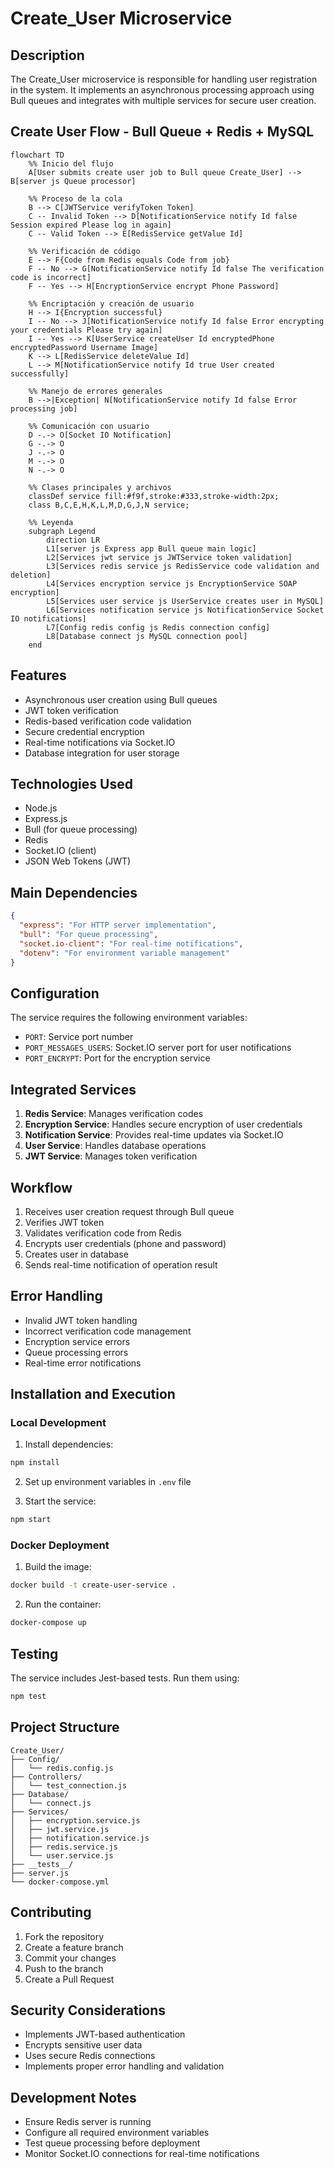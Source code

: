 # Create_User Microservice

## Description
The Create_User microservice is responsible for handling user registration in the system. It implements an asynchronous processing approach using Bull queues and integrates with multiple services for secure user creation.

## Create User Flow - Bull Queue + Redis + MySQL

```mermaid
flowchart TD
    %% Inicio del flujo
    A[User submits create user job to Bull queue Create_User] --> B[server js Queue processor]

    %% Proceso de la cola
    B --> C[JWTService verifyToken Token]
    C -- Invalid Token --> D[NotificationService notify Id false Session expired Please log in again]
    C -- Valid Token --> E[RedisService getValue Id]

    %% Verificación de código
    E --> F{Code from Redis equals Code from job}
    F -- No --> G[NotificationService notify Id false The verification code is incorrect]
    F -- Yes --> H[EncryptionService encrypt Phone Password]

    %% Encriptación y creación de usuario
    H --> I{Encryption successful}
    I -- No --> J[NotificationService notify Id false Error encrypting your credentials Please try again]
    I -- Yes --> K[UserService createUser Id encryptedPhone encryptedPassword Username Image]
    K --> L[RedisService deleteValue Id]
    L --> M[NotificationService notify Id true User created successfully]

    %% Manejo de errores generales
    B -->|Exception| N[NotificationService notify Id false Error processing job]

    %% Comunicación con usuario
    D -.-> O[Socket IO Notification]
    G -.-> O
    J -.-> O
    M -.-> O
    N -.-> O

    %% Clases principales y archivos
    classDef service fill:#f9f,stroke:#333,stroke-width:2px;
    class B,C,E,H,K,L,M,D,G,J,N service;

    %% Leyenda
    subgraph Legend
        direction LR
        L1[server js Express app Bull queue main logic]
        L2[Services jwt service js JWTService token validation]
        L3[Services redis service js RedisService code validation and deletion]
        L4[Services encryption service js EncryptionService SOAP encryption]
        L5[Services user service js UserService creates user in MySQL]
        L6[Services notification service js NotificationService Socket IO notifications]
        L7[Config redis config js Redis connection config]
        L8[Database connect js MySQL connection pool]
    end
```

## Features
- Asynchronous user creation using Bull queues
- JWT token verification
- Redis-based verification code validation
- Secure credential encryption
- Real-time notifications via Socket.IO
- Database integration for user storage

## Technologies Used
- Node.js
- Express.js
- Bull (for queue processing)
- Redis
- Socket.IO (client)
- JSON Web Tokens (JWT)

## Main Dependencies
```json
{
  "express": "For HTTP server implementation",
  "bull": "For queue processing",
  "socket.io-client": "For real-time notifications",
  "dotenv": "For environment variable management"
}
```

## Configuration
The service requires the following environment variables:
- `PORT`: Service port number
- `PORT_MESSAGES_USERS`: Socket.IO server port for user notifications
- `PORT_ENCRYPT`: Port for the encryption service

## Integrated Services
1. **Redis Service**: Manages verification codes
2. **Encryption Service**: Handles secure encryption of user credentials
3. **Notification Service**: Provides real-time updates via Socket.IO
4. **User Service**: Handles database operations
5. **JWT Service**: Manages token verification

## Workflow
1. Receives user creation request through Bull queue
2. Verifies JWT token
3. Validates verification code from Redis
4. Encrypts user credentials (phone and password)
5. Creates user in database
6. Sends real-time notification of operation result

## Error Handling
- Invalid JWT token handling
- Incorrect verification code management
- Encryption service errors
- Queue processing errors
- Real-time error notifications

## Installation and Execution

### Local Development
1. Install dependencies:
```bash
npm install
```

2. Set up environment variables in `.env` file

3. Start the service:
```bash
npm start
```

### Docker Deployment
1. Build the image:
```bash
docker build -t create-user-service .
```

2. Run the container:
```bash
docker-compose up
```

## Testing
The service includes Jest-based tests. Run them using:
```bash
npm test
```

## Project Structure
```
Create_User/
├── Config/
│   └── redis.config.js
├── Controllers/
│   └── test_connection.js
├── Database/
│   └── connect.js
├── Services/
│   ├── encryption.service.js
│   ├── jwt.service.js
│   ├── notification.service.js
│   ├── redis.service.js
│   └── user.service.js
├── __tests__/
├── server.js
└── docker-compose.yml
```

## Contributing
1. Fork the repository
2. Create a feature branch
3. Commit your changes
4. Push to the branch
5. Create a Pull Request

## Security Considerations
- Implements JWT-based authentication
- Encrypts sensitive user data
- Uses secure Redis connections
- Implements proper error handling and validation

## Development Notes
- Ensure Redis server is running
- Configure all required environment variables
- Test queue processing before deployment
- Monitor Socket.IO connections for real-time notifications
        
